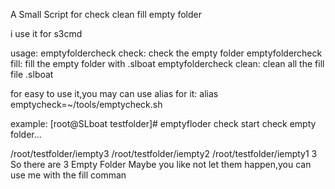 A Small Script for check clean fill empty folder


i use it for s3cmd

usage:
 emptyfoldercheck check: check the empty folder
 emptyfoldercheck fill: fill the empty folder with .slboat
 emptyfoldercheck clean: clean all the fill file .slboat
 
for easy to use it,you may can use alias for it: 
alias emptycheck=~/tools/emptycheck.sh

example:
[root@SLboat testfolder]# emptyfloder check
start check empty folder...

/root/testfolder/iempty3
/root/testfolder/iempty2
/root/testfolder/iempty1
3
So there are 3 Empty Folder
Maybe you like not let them happen,you can use me with the fill comman
